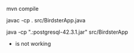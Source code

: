mvn compile

javac -cp . src/BirdsterApp.java

java -cp ".:postgresql-42.3.1.jar" src/BirdsterApp


* is not working